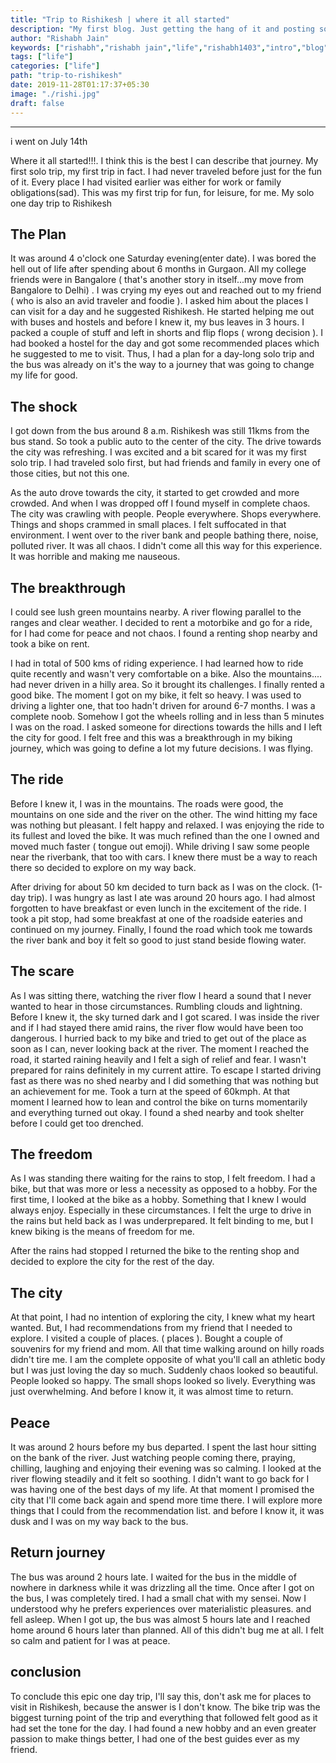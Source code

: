```yaml
---
title: "Trip to Rishikesh | where it all started"
description: "My first blog. Just getting the hang of it and posting some random thoughts."
author: "Rishabh Jain"
keywords: ["rishabh","rishabh jain","life","rishabh1403","intro","blog"]
tags: ["life"]
categories: ["life"]
path: "trip-to-rishikesh"
date: 2019-11-28T01:17:37+05:30
image: "./rishi.jpg"
draft: false
---
```


----------------

i went on July 14th


Where it all started!!!. I think this is the best I can describe that journey. My first solo trip, 
my first trip in fact. I had never traveled before just for the fun of it. Every place I had visited earlier was either for work or family obligations(sad). This was my first trip for fun, for leisure, for me. My solo one day trip to Rishikesh

<!--more-->
## The Plan

It was around 4 o'clock one Saturday evening(enter date). I was bored the hell out of life after spending about 6 months in Gurgaon. All my college friends were in Bangalore ( that's another story in itself...my move from Bangalore to Delhi) . I was crying my eyes out and reached out to my friend ( who is also an avid traveler and foodie ). I asked him about the places I can visit for a day and he suggested Rishikesh. He started helping me out with buses and hostels and before I knew it, my bus leaves in 3 hours. I packed a couple of stuff and left in shorts and flip flops ( wrong decision ). I had booked a hostel for the day and got some recommended places which he suggested to me to visit. Thus, I had a plan for a day-long solo trip and the bus was already on it's the way to a journey that was going to change my life for good.

## The shock

I got down from the bus around 8 a.m. Rishikesh was still 11kms from the bus stand. So took a public auto to the center of the city. The drive towards the city was refreshing. I was excited and a bit scared for it was my first solo trip. I had traveled solo first, but had friends and family in every one of those cities, but not this one. 

As the auto drove towards the city, it started to get crowded and more crowded. And when I was dropped off I found myself in complete chaos. The city was crawling with people. People everywhere. Shops everywhere. Things and shops crammed in small places. I felt suffocated in that environment. I went over to the river bank and people bathing there, noise, polluted river. It was all chaos. I didn't come all this way for this experience. It was horrible and making me nauseous. 

## The breakthrough

I could see lush green mountains nearby. A river flowing parallel to the ranges and clear weather. I decided to rent a motorbike and go for a ride, for I had come for peace and not chaos. I found a renting shop nearby and took a bike on rent. 

I had in total of 500 kms of riding experience. I had learned how to ride quite recently and wasn't very comfortable on a bike. Also the mountains.... had never driven in a hilly area. So it brought its challenges. I finally rented a good bike. The moment I got on my bike, it felt so heavy. I was used to driving a lighter one, that too hadn't driven for around 6-7 months. I was a complete noob. Somehow I got the wheels rolling and in less than 5 minutes I was on the road. I asked someone for directions towards the hills and I left the city for good. I felt free and this was a breakthrough in my biking journey, which was going to define a lot my future decisions. I was flying.

## The ride

Before I knew it, I was in the mountains. The roads were good, the mountains on one side and the river on the other. The wind hitting my face was nothing but pleasant. I felt happy and relaxed. I was enjoying the ride to its fullest and loved the bike. It was much refined than the one I owned and moved much faster ( tongue out emoji). While driving I saw some people near the riverbank, that too with cars. I knew there must be a way to reach there so decided to explore on my way back. 

After driving for about 50 km decided to turn back as I was on the clock. (1-day trip). I was hungry as last I ate was around 20 hours ago. I had almost forgotten to have breakfast or even lunch in the excitement of the ride. I took a pit stop, had some breakfast at one of the roadside eateries and continued on my journey. Finally, I found the road which took me towards the river bank and boy it felt so good to just stand beside flowing water.

## The scare

As I was sitting there, watching the river flow I heard a sound that I never wanted to hear in those circumstances. Rumbling clouds and lightning. Before I knew it, the sky turned dark and I got scared. I was inside the river and if I had stayed there amid rains, the river flow would have been too dangerous. I hurried back to my bike and tried to get out of the place as soon as I can, never looking back at the river. The moment I reached the road, it started raining heavily and I felt a sigh of relief and fear. I wasn't prepared for rains definitely in my current attire. To escape I started driving fast as there was no shed nearby and I did something that was nothing but an achievement for me. Took a turn at the speed of 60kmph. At that moment I learned how to lean and control the bike on turns momentarily and everything turned out okay. I found a shed nearby and took shelter before I could get too drenched.

## The freedom

As I was standing there waiting for the rains to stop, I felt freedom. I had a bike, but that was more or less a necessity as opposed to a hobby. For the first time, I looked at the bike as a hobby. Something that I knew I would always enjoy. Especially in these circumstances. I felt the urge to drive in the rains but held back as I was underprepared. It felt binding to me, but I knew biking is the means of freedom for me. 

After the rains had stopped I returned the bike to the renting shop and decided to explore the city for the rest of the day.

## The city

At that point, I had no intention of exploring the city, I knew what my heart wanted. But, I had recommendations from my friend that I needed to explore. I visited a couple of places. ( places ). Bought a couple of souvenirs for my friend and mom. All that time walking around on hilly roads didn't tire me. I am the complete opposite of what you'll call an athletic body but I was just loving the day so much. Suddenly chaos looked so beautiful. People looked so happy. The small shops looked so lively. Everything was just overwhelming. And before I know it, it was almost time to return. 

## Peace

It was around 2 hours before my bus departed. I spent the last hour sitting on the bank of the river. Just watching people coming there, praying, chilling, laughing and enjoying their evening was so calming. I looked at the river flowing steadily and it felt so soothing. I didn't want to go back for I was having one of the best days of my life. At that moment I promised the city that I'll come back again and spend more time there. I will explore more things that I could from the recommendation list. and before I know it, it was dusk and I was on my way back to the bus.

## Return journey

The bus was around 2 hours late. I waited for the bus in the middle of nowhere in darkness while it was drizzling all the time. Once after I got on the bus, I was completely tired. I had a small chat with my sensei. Now I understood why he prefers experiences over materialistic pleasures. and fell asleep. When I got up, the bus was almost 5 hours late and I reached home around 6 hours later than planned. All of this didn't bug me at all. I felt so calm and patient for I was at peace. 

## conclusion

To conclude this epic one day trip, I'll say this, don't ask me for places to visit in Rishikesh, because the answer is I don't know. The bike trip was the biggest turning point of the trip and everything that followed felt good as it had set the tone for the day. I had found a new hobby and an even greater passion to make things better, I had one of the best guides ever as my friend.